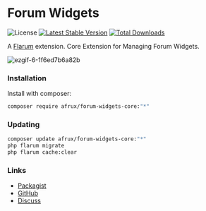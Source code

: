 # Forum Widgets

![License](https://img.shields.io/badge/license-MIT-blue.svg) [![Latest Stable Version](https://img.shields.io/packagist/v/afrux/forum-widgets-core.svg)](https://packagist.org/packages/afrux/forum-widgets-core) [![Total Downloads](https://img.shields.io/packagist/dt/afrux/forum-widgets-core.svg)](https://packagist.org/packages/afrux/forum-widgets-core)

A [Flarum](http://flarum.org) extension. Core Extension for Managing Forum Widgets.

![ezgif-6-1f6ed7b6a82b](https://user-images.githubusercontent.com/20267363/127786208-3d46859a-fba6-48e1-8b56-b6ffff9dd279.gif)

### Installation

Install with composer:

```sh
composer require afrux/forum-widgets-core:"*"
```

### Updating

```sh
composer update afrux/forum-widgets-core:"*"
php flarum migrate
php flarum cache:clear
```

### Links

- [Packagist](https://packagist.org/packages/afrux/forum-widgets-core)
- [GitHub](https://github.com/afrux/forum-widgets-core)
- [Discuss](https://discuss.flarum.org/d/PUT_DISCUSS_SLUG_HERE)
